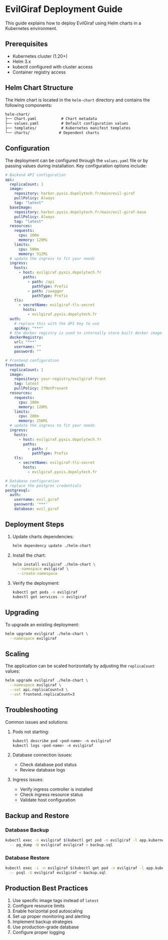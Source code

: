 # EvilGiraf Deployment Guide

This guide explains how to deploy EvilGiraf using Helm charts in a Kubernetes environment.

## Prerequisites

- Kubernetes cluster (1.20+)
- Helm 3.x
- kubectl configured with cluster access
- Container registry access

## Helm Chart Structure

The Helm chart is located in the `helm-chart` directory and contains the following components:

```txt
helm-chart/
├── Chart.yaml           # Chart metadata
├── values.yaml          # Default configuration values
├── templates/           # Kubernetes manifest templates
└── charts/             # Dependent charts
```

## Configuration

The deployment can be configured through the `values.yaml` file or by passing values during installation. Key configuration options include:

```yaml
# Backend API configuration
api:
  replicaCount: 1
  image:
    repository: harbor.pyxis.dopolytech.fr/main/evil-giraf
    pullPolicy: Always
    tag: "latest"
  baseImage:
    repository: harbor.pyxis.dopolytech.fr/main/evil-giraf-base
    pullPolicy: Always
    tag: "latest"
  resources:
    requests:
      cpu: 100m
      memory: 128Mi
    limits:
      cpu: 500m
      memory: 512Mi
  # update the ingress to fit your needs
  ingress:
    hosts:
      - host: evilgiraf.pyxis.dopolytech.fr
        paths:
          - path: /api
            pathType: Prefix
          - path: /swagger
            pathType: Prefix
    tls:
      - secretName: evilgiraf-tls-secret
        hosts:
          - evilgiraf.pyxis.dopolytech.fr
  auth:
    # replace this with the API Key to use
    apiKey: "***"
  # the docker registry is used to internally store built docker image from git applications
  dockerRegistry:
    url: "***"
    username: ""
    password: ""

# Frontend configuration
frontend:
  replicaCount: 1
  image:
    repository: your-registry/evilgiraf-front
    tag: latest
    pullPolicy: IfNotPresent
  resources:
    requests:
      cpu: 100m
      memory: 128Mi
    limits:
      cpu: 200m
      memory: 256Mi
  # update the ingress to fit your needs
  ingress:
    hosts:
      - host: evilgiraf.pyxis.dopolytech.fr
        paths:
          - path: /
            pathType: Prefix
    tls:
      - secretName: evilgiraf-tls-secret
        hosts:
          - evilgiraf.pyxis.dopolytech.fr

# Database configuration
# replace the postgres credentials
postgresql:
  auth:
    username: evil_giraf
    password: '***'
    database: evil_giraf
```

## Deployment Steps

1. Update charts dependencies:

   ```bash
   helm dependency update ./helm-chart
   ```

2. Install the chart:

   ```bash
   helm install evilgiraf ./helm-chart \
     --namespace evilgiraf \
     --create-namespace
   ```

3. Verify the deployment:

   ```bash
   kubectl get pods -n evilgiraf
   kubectl get services -n evilgiraf
   ```

## Upgrading

To upgrade an existing deployment:

```bash
helm upgrade evilgiraf ./helm-chart \
  --namespace evilgiraf
```

## Scaling

The application can be scaled horizontally by adjusting the `replicaCount` values:

```bash
helm upgrade evilgiraf ./helm-chart \
  --namespace evilgiraf \
  --set api.replicaCount=3 \
  --set frontend.replicaCount=3
```

## Troubleshooting

Common issues and solutions:

1. Pods not starting:

   ```bash
   kubectl describe pod <pod-name> -n evilgiraf
   kubectl logs <pod-name> -n evilgiraf
   ```

2. Database connection issues:
   - Check database pod status
   - Review database logs

3. Ingress issues:
   - Verify ingress controller is installed
   - Check ingress resource status
   - Validate host configuration

## Backup and Restore

### Database Backup

```bash
kubectl exec -n evilgiraf $(kubectl get pod -n evilgiraf -l app.kubernetes.io/name=postgresql -o jsonpath="{.items[0].metadata.name}") \
  -- pg_dump -U evilgiraf evilgiraf > backup.sql
```

### Database Restore

```bash
kubectl exec -i -n evilgiraf $(kubectl get pod -n evilgiraf -l app.kubernetes.io/name=postgresql -o jsonpath="{.items[0].metadata.name}") \
  -- psql -U evilgiraf evilgiraf < backup.sql
```

## Production Best Practices

1. Use specific image tags instead of `latest`
2. Configure resource limits
3. Enable horizontal pod autoscaling
4. Set up proper monitoring and alerting
5. Implement backup strategies
6. Use production-grade database
7. Configure proper logging
